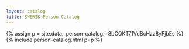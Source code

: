 ```yaml
---
layout: catalog
title: SWERIK Person Catalog
---
```

{% assign p = site.data._person-catalog.i-8bCQKT71VdBcHzz8yFjbEs %}
{% include person-catalog.html p=p %}

